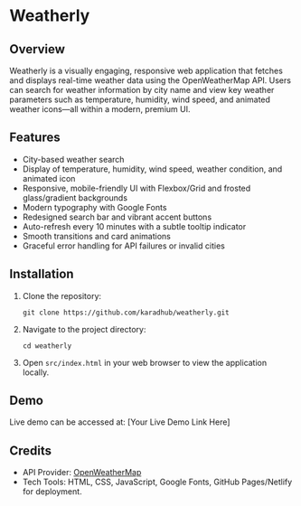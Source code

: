 # Weatherly

## Overview
Weatherly is a visually engaging, responsive web application that fetches and displays real-time weather data using the OpenWeatherMap API. Users can search for weather information by city name and view key weather parameters such as temperature, humidity, wind speed, and animated weather icons—all within a modern, premium UI.

## Features
- City-based weather search
- Display of temperature, humidity, wind speed, weather condition, and animated icon
- Responsive, mobile-friendly UI with Flexbox/Grid and frosted glass/gradient backgrounds
- Modern typography with Google Fonts
- Redesigned search bar and vibrant accent buttons
- Auto-refresh every 10 minutes with a subtle tooltip indicator
- Smooth transitions and card animations
- Graceful error handling for API failures or invalid cities

## Installation
1. Clone the repository:
   ```
   git clone https://github.com/karadhub/weatherly.git
   ```
2. Navigate to the project directory:
   ```
   cd weatherly
   ```
3. Open `src/index.html` in your web browser to view the application locally.

## Demo
Live demo can be accessed at: [Your Live Demo Link Here]

## Credits
- API Provider: [OpenWeatherMap](https://openweathermap.org/)
- Tech Tools: HTML, CSS, JavaScript, Google Fonts, GitHub Pages/Netlify for deployment.